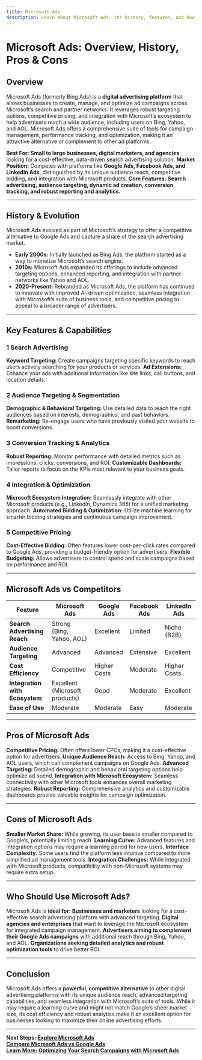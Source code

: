 ```yaml
---
title: Microsoft Ads
description: Learn about Microsoft Ads, its history, features, and how it compares to other digital advertising platforms.
---
```


# **Microsoft Ads: Overview, History, Pros & Cons**

## **Overview**

Microsoft Ads (formerly Bing Ads) is a **digital advertising platform** that allows businesses to create, manage, and optimize ad campaigns across Microsoft’s search and partner networks. It leverages robust targeting options, competitive pricing, and integration with Microsoft’s ecosystem to help advertisers reach a wide audience, including users on Bing, Yahoo, and AOL. Microsoft Ads offers a comprehensive suite of tools for campaign management, performance tracking, and optimization, making it an attractive alternative or complement to other ad platforms.

**Best For:** **Small to large businesses, digital marketers, and agencies** looking for a cost-effective, data-driven search advertising solution.
**Market Position:** Competes with platforms like **Google Ads, Facebook Ads, and LinkedIn Ads**, distinguished by its unique audience reach, competitive bidding, and integration with Microsoft products.
**Core Features:** **Search advertising, audience targeting, dynamic ad creation, conversion tracking, and robust reporting and analytics.**

---

## **History & Evolution**

Microsoft Ads evolved as part of Microsoft’s strategy to offer a competitive alternative to Google Ads and capture a share of the search advertising market.

- **Early 2000s:** Initially launched as Bing Ads, the platform started as a way to monetize Microsoft’s search engine.
- **2010s:** Microsoft Ads expanded its offerings to include advanced targeting options, enhanced reporting, and integration with partner networks like Yahoo and AOL.
- **2020-Present:** Rebranded as Microsoft Ads, the platform has continued to innovate with improved AI-driven optimization, seamless integration with Microsoft’s suite of business tools, and competitive pricing to appeal to a broader range of advertisers.

---

## **Key Features & Capabilities**

### **1 Search Advertising**

**Keyword Targeting:** Create campaigns targeting specific keywords to reach users actively searching for your products or services.
**Ad Extensions:** Enhance your ads with additional information like site links, call buttons, and location details.

### **2 Audience Targeting & Segmentation**

**Demographic & Behavioral Targeting:** Use detailed data to reach the right audiences based on interests, demographics, and past behaviors.
**Remarketing:** Re-engage users who have previously visited your website to boost conversions.

### **3 Conversion Tracking & Analytics**

**Robust Reporting:** Monitor performance with detailed metrics such as impressions, clicks, conversions, and ROI.
**Customizable Dashboards:** Tailor reports to focus on the KPIs most relevant to your business goals.

### **4 Integration & Optimization**

**Microsoft Ecosystem Integration:** Seamlessly integrate with other Microsoft products (e.g., LinkedIn, Dynamics 365) for a unified marketing approach.
**Automated Bidding & Optimization:** Utilize machine learning for smarter bidding strategies and continuous campaign improvement.

### **5 Competitive Pricing**

**Cost-Effective Bidding:** Often features lower cost-per-click rates compared to Google Ads, providing a budget-friendly option for advertisers.
**Flexible Budgeting:** Allows advertisers to control spend and scale campaigns based on performance and ROI.

---

## **Microsoft Ads vs Competitors**

| Feature                        | Microsoft Ads                  | Google Ads   | Facebook Ads | LinkedIn Ads |
| ------------------------------ | ------------------------------ | ------------ | ------------ | ------------ |
| **Search Advertising Reach**   | Strong (Bing, Yahoo, AOL)      | Excellent    | Limited      | Niche (B2B)  |
| **Audience Targeting**         | Advanced                       | Advanced     | Extensive    | Excellent    |
| **Cost Efficiency**            | Competitive                    | Higher Costs | Moderate     | Higher Costs |
| **Integration with Ecosystem** | Excellent (Microsoft products) | Good         | Moderate     | Excellent    |
| **Ease of Use**                | Moderate                       | Moderate     | Easy         | Moderate     |

---

## **Pros of Microsoft Ads**

**Competitive Pricing:** Often offers lower CPCs, making it a cost-effective option for advertisers.
**Unique Audience Reach:** Access to Bing, Yahoo, and AOL users, which can complement campaigns on Google Ads.
**Advanced Targeting:** Detailed demographic and behavioral targeting options help optimize ad spend.
**Integration with Microsoft Ecosystem:** Seamless connectivity with other Microsoft tools enhances overall marketing strategies.
**Robust Reporting:** Comprehensive analytics and customizable dashboards provide valuable insights for campaign optimization.

---

## **Cons of Microsoft Ads**

**Smaller Market Share:** While growing, its user base is smaller compared to Google’s, potentially limiting reach.
**Learning Curve:** Advanced features and integration options may require a learning period for new users.
**Interface Complexity:** Some users find the platform less intuitive compared to more simplified ad management tools.
**Integration Challenges:** While integrated with Microsoft products, compatibility with non-Microsoft systems may require extra setup.

---

## **Who Should Use Microsoft Ads?**

Microsoft Ads is **ideal for:**
**Businesses and marketers** looking for a cost-effective search advertising platform with advanced targeting.
**Digital agencies and enterprises** that want to leverage the Microsoft ecosystem for integrated campaign management.
**Advertisers aiming to complement their Google Ads campaigns** with additional reach through Bing, Yahoo, and AOL.
**Organizations seeking detailed analytics and robust optimization tools** to drive better ROI.

---

## **Conclusion**

Microsoft Ads offers a **powerful, competitive alternative** to other digital advertising platforms with its unique audience reach, advanced targeting capabilities, and seamless integration with Microsoft’s suite of tools. While it may require a learning curve and might not match Google’s sheer market size, its cost efficiency and robust analytics make it an excellent option for businesses looking to maximize their online advertising efforts.

---

**Next Steps:**
**[Explore Microsoft Ads](https://ads.microsoft.com/)**  
 **[Compare Microsoft Ads vs Google Ads](#)**  
 **[Learn More: Optimizing Your Search Campaigns with Microsoft Ads](#)**
